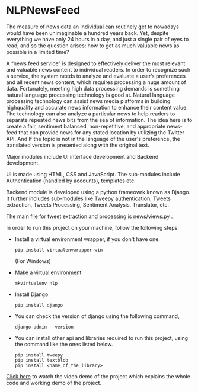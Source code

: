 # NLPNewsFeed
The measure of news data an individual can routinely get to nowadays would have been unimaginable a hundred years back. Yet, despite everything we have only 24 hours in a day, and just a single pair of eyes to read, and so the question arises: how to get as much valuable news as possible in a limited time?  

A “news feed service” is designed to effectively deliver the most relevant and valuable news content to individual readers. In order to recognize such a service, the system needs to analyze and evaluate a user’s preferences and all recent news content, which requires processing a huge amount of data. Fortunately, meeting high data processing demands is something natural language processing technology is good at.  Natural language processing technology can assist news media platforms in building highquality and accurate news information to enhance their content value. The technology can also analyze a particular news to help readers to separate repeated news bits from the sea of information.  The idea here is to create a fair, sentiment balanced, non-repetitive, and appropriate news-feed that can provide news for any stated location by utilizing the Twitter API. And  If the topic is not in the language of the user's preference, the translated version is presented along with the original text. 

Major modules include UI interface development and Backend development. 

UI is made using HTML, CSS and JavaScript. The sub-modules include Authentication (handled by accounts), templates etc. 

Backend module is developed using a python frameowrk known as Django. It further includes sub-modules like Tweepy authentication, Tweets extraction, Tweets Processing, Sentiment Analysis, Translator, etc. 

The main file for tweet extraction and processing is news/views.py .

In order to run this project on your machine, follow the following steps:

+ Install a virtual environment wrapper, if you don't have one.

  ```
  pip install virtualenvwrapper-win
  ```
  (For Windows)
      
+ Make a virtual environment
  ```
  mkvirtualenv nlp
  ```
+ Install Django
  ```
  pip install django
  ```
+ You can check the version of django using the following command,
  ```
  django-admin --version
  ```
+ You can install other api and libraries required to run this project, using the command like the ones listed below.
  ```
  pip install tweepy
  pip install textblob
  pip install <name_of_the_library>
  ```
  
[Click here](https://youtu.be/VlEOutfMIdU) to watch the video demo of the project which explains the whole code and working demo of the project.
